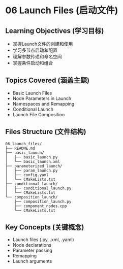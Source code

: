 # 06 Launch Files (启动文件)

## Learning Objectives (学习目标)
- 掌握Launch文件的创建和使用
- 学习多节点启动和配置
- 理解参数传递和命名空间
- 掌握条件启动和组合

## Topics Covered (涵盖主题)
- Basic Launch Files
- Node Parameters in Launch
- Namespaces and Remapping
- Conditional Launch
- Launch File Composition

## Files Structure (文件结构)
```
06_launch_files/
├── README.md
├── basic_launch/
│   ├── basic_launch.py
│   └── basic_launch.xml
├── parameterized_launch/
│   ├── param_launch.py
│   ├── config.yaml
│   └── CMakeLists.txt
├── conditional_launch/
│   ├── conditional_launch.py
│   └── CMakeLists.txt
└── composition_launch/
    ├── composition_launch.py
    ├── component_nodes.cpp
    └── CMakeLists.txt
```

## Key Concepts (关键概念)
- Launch files (.py, .xml, .yaml)
- Node declarations
- Parameter passing
- Remapping
- Launch arguments